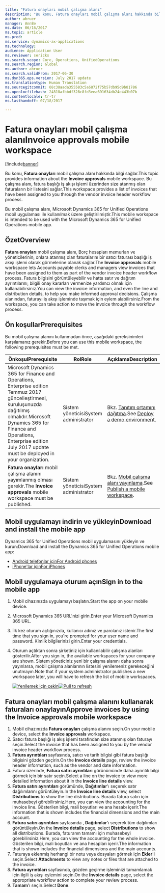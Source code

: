 ```yaml
---
title: "Fatura onayları mobil çalışma alanı"
description: "Bu konu, Fatura onayları mobil çalışma alanı hakkında bilgi sağlar. Bu çalışma alanı, fatura başlığı iş akışı işlemi üzerinden size atanmış olan faturaların bir listesini sağlar."
author: abruer
manager: AnnBe
ms.date: 06/16/2017
ms.topic: article
ms.prod: 
ms.service: dynamics-ax-applications
ms.technology: 
audience: Application User
ms.reviewer: sericks
ms.search.scope: Core, Operations, UnifiedOperations
ms.search.region: Global
ms.author: abruer
ms.search.validFrom: 2017-06-30
ms.dyn365.ops.version: July 2017 update
ms.translationtype: Human Translation
ms.sourcegitcommit: 08c38aada355583c5a6872f75b57db95d9b81786
ms.openlocfilehash: 24818afbbdf328c8fd3eea691634db24e443b07b
ms.contentlocale: tr-tr
ms.lasthandoff: 07/18/2017

---
```


# <a name="invoice-approvals-mobile-workspace"></a><span data-ttu-id="7309a-104">Fatura onayları mobil çalışma alanı</span><span class="sxs-lookup"><span data-stu-id="7309a-104">Invoice approvals mobile workspace</span></span>

[!include[banner](../includes/banner.md)]

<span data-ttu-id="7309a-105">Bu konu, **Fatura onayları** mobil çalışma alanı hakkında bilgi sağlar.</span><span class="sxs-lookup"><span data-stu-id="7309a-105">This topic provides information about the **Invoice approvals** mobile workspace.</span></span> <span data-ttu-id="7309a-106">Bu çalışma alanı, fatura başlığı iş akışı işlemi üzerinden size atanmış olan faturaların bir listesini sağlar.</span><span class="sxs-lookup"><span data-stu-id="7309a-106">This workspace provides a list of invoices that have been assigned to you through the vendor invoice header workflow process.</span></span> 

<span data-ttu-id="7309a-107">Bu mobil çalışma alanı, Microsoft Dynamics 365 for Unified Operations mobil uygulaması ile kullanılmak üzere geliştirilmiştir.</span><span class="sxs-lookup"><span data-stu-id="7309a-107">This mobile workspace is intended to be used with the Microsoft Dynamics 365 for Unified Operations mobile app.</span></span>

## <a name="overview"></a><span data-ttu-id="7309a-108">Özet</span><span class="sxs-lookup"><span data-stu-id="7309a-108">Overview</span></span>

<span data-ttu-id="7309a-109">**Fatura onayları** mobil çalışma alanı, Borç hesapları memurları ve yöneticilerinin, onlara atanmış olan faturalarını bir satıcı faturası başlığı iş akışı işlemi olarak görmelerine olanak sağlar.</span><span class="sxs-lookup"><span data-stu-id="7309a-109">The **Invoice approvals** mobile workspace lets Accounts payable clerks and managers view invoices that have been assigned to them as part of the vendor invoice header workflow process.</span></span> <span data-ttu-id="7309a-110">Fatura bilgisini görüntüleyebilir ve hatta satır ve dağıtım ayrıntılarını, bilgili onay kararları vermenize yardımcı olmak için kullanabilirsiniz.</span><span class="sxs-lookup"><span data-stu-id="7309a-110">You can view the invoice information, and even the line and distribution details, to help you make informed approval decisions.</span></span> <span data-ttu-id="7309a-111">Çalışma alanından, faturayı iş akışı işleminde taşımak için eylem alabilirsiniz.</span><span class="sxs-lookup"><span data-stu-id="7309a-111">From the workspace, you can take action to move the invoice through the workflow process.</span></span> 

## <a name="prerequisites"></a><span data-ttu-id="7309a-112">Ön koşullar</span><span class="sxs-lookup"><span data-stu-id="7309a-112">Prerequisites</span></span>

<span data-ttu-id="7309a-113">Bu mobil çalışma alanını kullanmadan önce, aşağıdaki gereksinimleri karşılamanız gerekir.</span><span class="sxs-lookup"><span data-stu-id="7309a-113">Before you can use this mobile workspace, the following prerequisites must be met.</span></span>

<table>
<thead>
<tr class="header">
<th><span data-ttu-id="7309a-114">Önkoşul</span><span class="sxs-lookup"><span data-stu-id="7309a-114">Prerequisite</span></span></th>
<th><span data-ttu-id="7309a-115">Rol</span><span class="sxs-lookup"><span data-stu-id="7309a-115">Role</span></span></th>
<th><span data-ttu-id="7309a-116">Açıklama</span><span class="sxs-lookup"><span data-stu-id="7309a-116">Description</span></span></th>
</tr>
</thead>
<tbody>
<tr class="odd">
<td><span data-ttu-id="7309a-117">Microsoft Dynamics 365 for Finance and Operations, Enterprise edition Temmuz 2017 güncelleştirmesi, kuruluşunuzda dağıtılmış olmalıdır.</span><span class="sxs-lookup"><span data-stu-id="7309a-117">Microsoft Dynamics 365 for Finance and Operations, Enterprise edition July 2017 update must be deployed in your organization.</span></span></td>
<td><span data-ttu-id="7309a-118">Sistem yöneticisi</span><span class="sxs-lookup"><span data-stu-id="7309a-118">System administrator</span></span></td>
<td><span data-ttu-id="7309a-119">Bkz. <a href="../deployment/deploy-demo-environment.md">Tanıtım ortamını dağıtma</a>.</span><span class="sxs-lookup"><span data-stu-id="7309a-119">See <a href="../deployment/deploy-demo-environment.md">Deploy a demo environment</a>.</span></span>
</td>
</tr>
<tr class="even">
<td><span data-ttu-id="7309a-120"><strong>Fatura onayları</strong> mobil çalışma alanını yayımlanmış olması gerekir.</span><span class="sxs-lookup"><span data-stu-id="7309a-120">The <strong>Invoice approvals</strong> mobile workspace must be published.</span></span></td>
<td><span data-ttu-id="7309a-121">Sistem yöneticisi</span><span class="sxs-lookup"><span data-stu-id="7309a-121">System administrator</span></span></td>
<td><span data-ttu-id="7309a-122">Bkz. <a href="/dynamics365/unified-operations/dev-itpro/mobile-apps/publish-mobile-workspace">Mobil çalışma alanı yayınlama</a>.</span><span class="sxs-lookup"><span data-stu-id="7309a-122">See <a href="/dynamics365/unified-operations/dev-itpro/mobile-apps/publish-mobile-workspace">Publish a mobile workspace</a>.</span></span></td>
</tr>
</tbody>
</table>

## <a name="download-and-install-the-mobile-app"></a><span data-ttu-id="7309a-123">Mobil uygulamayı indirin ve yükleyin</span><span class="sxs-lookup"><span data-stu-id="7309a-123">Download and install the mobile app</span></span>

<span data-ttu-id="7309a-124">Dynamics 365 for Unified Operations mobil uygulamasını yükleyin ve kurun:</span><span class="sxs-lookup"><span data-stu-id="7309a-124">Download and install the Dynamics 365 for Unified Operations mobile app:</span></span>

-   [<span data-ttu-id="7309a-125">Android telefonlar için</span><span class="sxs-lookup"><span data-stu-id="7309a-125">For Android phones</span></span>](https://go.microsoft.com/fwlink/?linkid=850662)
-   [<span data-ttu-id="7309a-126">iPhone'lar için</span><span class="sxs-lookup"><span data-stu-id="7309a-126">For iPhones</span></span>](https://go.microsoft.com/fwlink/?linkid=850663)

## <a name="sign-in-to-the-mobile-app"></a><span data-ttu-id="7309a-127">Mobil uygulamaya oturum açın</span><span class="sxs-lookup"><span data-stu-id="7309a-127">Sign in to the mobile app</span></span>

1.  <span data-ttu-id="7309a-128">Mobil cihazınızda uygulamayı başlatın.</span><span class="sxs-lookup"><span data-stu-id="7309a-128">Start the app on your mobile device.</span></span>
2.  <span data-ttu-id="7309a-129">Microsoft Dynamics 365 URL'nizi girin.</span><span class="sxs-lookup"><span data-stu-id="7309a-129">Enter your Microsoft Dynamics 365 URL.</span></span>
3.  <span data-ttu-id="7309a-130">İlk kez oturum açtığınızda, kullanıcı adınız ve parolanız istenir.</span><span class="sxs-lookup"><span data-stu-id="7309a-130">The first time that you sign in, you're prompted for your user name and password.</span></span> <span data-ttu-id="7309a-131">Kimlik bilgilerinizi girin.</span><span class="sxs-lookup"><span data-stu-id="7309a-131">Enter your credentials.</span></span>
4.  <span data-ttu-id="7309a-132">Oturum açtıktan sonra şirketiniz için kullanılabilir çalışma alanları gösterilir.</span><span class="sxs-lookup"><span data-stu-id="7309a-132">After you sign in, the available workspaces for your company are shown.</span></span> <span data-ttu-id="7309a-133">Sistem yöneticiniz yeni bir çalışma alanını daha sonra yayınlarsa, mobil çalışma alanlarının listesini yenilemeniz gerekeceğini unutmayın.</span><span class="sxs-lookup"><span data-stu-id="7309a-133">Note that if your system administrator publishes a new workspace later, you will have to refresh the list of mobile workspaces.</span></span>

    <span data-ttu-id="7309a-134">[![Yenilemek için çekin](./media/pull-to-refresh-list-of-workspaces-183x300.png)](./media/pull-to-refresh-list-of-workspaces.png)</span><span class="sxs-lookup"><span data-stu-id="7309a-134">[![Pull to refresh](./media/pull-to-refresh-list-of-workspaces-183x300.png)](./media/pull-to-refresh-list-of-workspaces.png)</span></span>

## <a name="approve-invoices-by-using-the-invoice-approvals-mobile-workspace"></a><span data-ttu-id="7309a-135">Fatura onayları mobil çalışma alanını kullanarak faturaları onaylayın</span><span class="sxs-lookup"><span data-stu-id="7309a-135">Approve invoices by using the Invoice approvals mobile workspace</span></span>
1.  <span data-ttu-id="7309a-136">Mobil cihazınızda **Fatura onayları** çalışma alanını seçin.</span><span class="sxs-lookup"><span data-stu-id="7309a-136">On your mobile device, select the **Invoice approvals** workspace.</span></span>
2.  <span data-ttu-id="7309a-137">Satıcı fatura başlığı iş akış işlemi tarafından size atanmış olan faturayı seçin.</span><span class="sxs-lookup"><span data-stu-id="7309a-137">Select the invoice that has been assigned to you by the vendor invoice header workflow process.</span></span>
3.  <span data-ttu-id="7309a-138">**Fatura ayrıntıları** sayfasında, satıcı ve tarih bilgisi gibi fatura başlığı bilgisini gözden geçirin.</span><span class="sxs-lookup"><span data-stu-id="7309a-138">On the **Invoice details** page, review the invoice header information, such as the vendor and date information.</span></span>
4.  <span data-ttu-id="7309a-139">Fatura üzerinde, **Fatura satırı ayrıntıları** görünümünde daha ayrıntılı bilgi görmek için bir satır seçin.</span><span class="sxs-lookup"><span data-stu-id="7309a-139">Select a line on the invoice to view more detailed information about it in the **Invoice line details** view.</span></span>
5.  <span data-ttu-id="7309a-140">**Fatura satırı ayrıntıları** görümünde, **Dağıtımlar**'ı seçerek satır dağılımlarını görüntüleyin.</span><span class="sxs-lookup"><span data-stu-id="7309a-140">In the **Invoice line details** view, select **Distributions** to show the line distributions.</span></span> <span data-ttu-id="7309a-141">Burada fatura satırı için muhasebeyi görebilirsiniz.</span><span class="sxs-lookup"><span data-stu-id="7309a-141">Here, you can view the accounting for the invoice line.</span></span> <span data-ttu-id="7309a-142">Gösterilen bilgi, mali boyutları ve ana hesabı içerir.</span><span class="sxs-lookup"><span data-stu-id="7309a-142">The information that is shown includes the financial dimensions and the main account.</span></span>
6.  <span data-ttu-id="7309a-143">**Fatura satırı ayrıntıları** sayfasında , **Dağıtımlar**'ı seçerek tüm dağılımları görüntüleyin.</span><span class="sxs-lookup"><span data-stu-id="7309a-143">On the **Invoice details** page, select **Distributions** to show all distributions.</span></span> <span data-ttu-id="7309a-144">Burada, faturanın tamamı için muhasebeyi görebilirsiniz.</span><span class="sxs-lookup"><span data-stu-id="7309a-144">Here, you can view the accounting for the whole invoice.</span></span> <span data-ttu-id="7309a-145">Gösterilen bilgi, mali boyutları ve ana hesapları içerir.</span><span class="sxs-lookup"><span data-stu-id="7309a-145">The information that is shown includes the financial dimensions and the main accounts.</span></span> 
7.  <span data-ttu-id="7309a-146">Faturaya eklenmiş herhangi bir notu veya dosyaları görmek için **Ekler**'i seçin.</span><span class="sxs-lookup"><span data-stu-id="7309a-146">Select **Attachments** to view any notes or files that are attached to the invoice.</span></span>
8.  <span data-ttu-id="7309a-147">**Fatura ayrıntıları** sayfasında, gözden geçirme işleminizi tamamlamak için ilgili iş akışı eylemini seçin.</span><span class="sxs-lookup"><span data-stu-id="7309a-147">On the **Invoice details** page, select the appropriate workflow action to complete your review process.</span></span>
9.  <span data-ttu-id="7309a-148">**Tamam**'ı seçin.</span><span class="sxs-lookup"><span data-stu-id="7309a-148">Select **Done**.</span></span>

